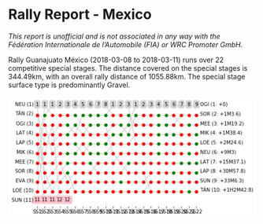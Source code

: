 # Rally Report - Mexico

*This report is unofficial and is not associated in any way with the Fédération Internationale de l’Automobile (FIA) or WRC Promoter GmbH.*


Rally Guanajuato México (2018-03-08 to 2018-03-11) runs over 22 competitive special stages. The distance covered on the special stages is 344.49km, with an overall rally distance of 1055.88km. The special stage surface type is predominantly Gravel.

![](images/spchart_full.png)
